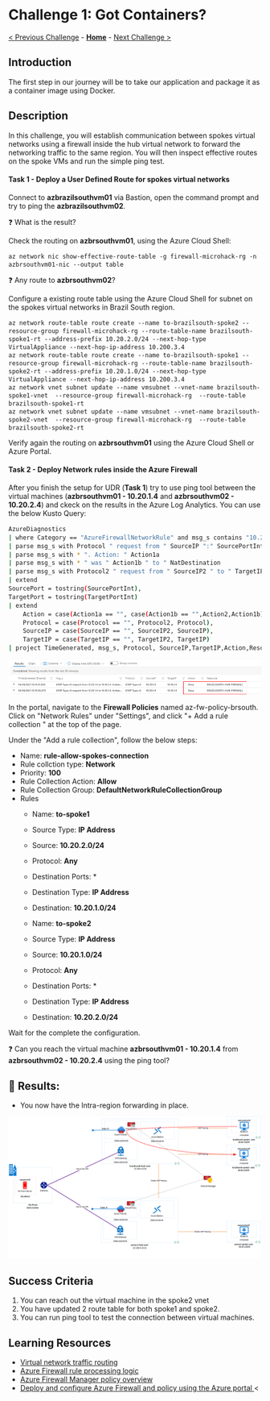 # Challenge 1: Got Containers?

[< Previous Challenge](./00-prereqs.md) - **[Home](../README.md)** - [Next Challenge >](./02-acr.md)

## Introduction

The first step in our journey will be to take our application and package it as a container image using Docker.

## Description

In this challenge, you will establish communication between spokes virtual networks using a firewall inside the hub virtual network to forward the networking traffic to the same region. You will then inspect effective routes on the spoke VMs and run the simple ping test.

#### Task 1 - Deploy a User Defined Route for spokes virtual networks

Connect to **azbrazilsouthvm01** via Bastion, open the command prompt and try to ping the **azbrazilsouthvm02**.

:question: What is the result?

Check the routing on **azbrsouthvm01**, using the Azure Cloud Shell:

```azure cli
az network nic show-effective-route-table -g firewall-microhack-rg -n azbrsouthvm01-nic --output table
```
:question: Any route to **azbrsouthvm02**?

Configure a existing route table using the Azure Cloud Shell for subnet on the spokes virtual networks in Brazil South region.

```azure cli
az network route-table route create --name to-brazilsouth-spoke2 --resource-group firewall-microhack-rg --route-table-name brazilsouth-spoke1-rt --address-prefix 10.20.2.0/24 --next-hop-type VirtualAppliance --next-hop-ip-address 10.200.3.4
az network route-table route create --name to-brazilsouth-spoke1 --resource-group firewall-microhack-rg --route-table-name brazilsouth-spoke2-rt --address-prefix 10.20.1.0/24 --next-hop-type VirtualAppliance --next-hop-ip-address 10.200.3.4
az network vnet subnet update --name vmsubnet --vnet-name brazilsouth-spoke1-vnet  --resource-group firewall-microhack-rg  --route-table brazilsouth-spoke1-rt
az network vnet subnet update --name vmsubnet --vnet-name brazilsouth-spoke2-vnet  --resource-group firewall-microhack-rg  --route-table brazilsouth-spoke2-rt
```

Verify again the routing on **azbrsouthvm01** using the Azure Cloud Shell or Azure Portal.

#### Task 2 - Deploy Network rules inside the Azure Firewall

After you finish the setup for UDR (**Task 1**) try to use ping tool between the virtual machines (**azbrsouthvm01 - 10.20.1.4** and **azbrsouthvm02 - 10.20.2.4**) and ckeck on the results in the Azure Log Analytics. You can use the below Kusto Query:

```bash
AzureDiagnostics
| where Category == "AzureFirewallNetworkRule" and msg_s contains "10.20.1.4" and msg_s contains "ICMP"
| parse msg_s with Protocol " request from " SourceIP ":" SourcePortInt:int " to " TargetIP ":" TargetPortInt:int *
| parse msg_s with * ". Action: " Action1a
| parse msg_s with * " was " Action1b " to " NatDestination
| parse msg_s with Protocol2 " request from " SourceIP2 " to " TargetIP2 ". Action: " Action2
| extend
SourcePort = tostring(SourcePortInt),
TargetPort = tostring(TargetPortInt)
| extend 
    Action = case(Action1a == "", case(Action1b == "",Action2,Action1b), Action1a),
    Protocol = case(Protocol == "", Protocol2, Protocol),
    SourceIP = case(SourceIP == "", SourceIP2, SourceIP),
    TargetIP = case(TargetIP == "", TargetIP2, TargetIP)
| project TimeGenerated, msg_s, Protocol, SourceIP,TargetIP,Action,Resource
```
![Azure Log Analytics](images/firewall-workspace.PNG)

In the portal, navigate to the **Firewall Policies** named az-fw-policy-brsouth. Click on "Network Rules" under "Settings", and click "+ Add a rule collection " at the top of the page. 

Under the "Add a rule collection", follow the below steps:

- Name: **rule-allow-spokes-connection**
- Rule collction type: **Network**
- Priority: **100**
- Rule Collection Action: **Allow**
- Rule Collection Group: **DefaultNetworkRuleCollectionGroup**
- Rules
    - Name: **to-spoke1**
    - Source Type: **IP Address**
    - Source: **10.20.2.0/24**
    - Protocol: **Any**
    - Destination Ports: *
    - Destination Type: **IP Address**
    - Destination: **10.20.1.0/24**

    - Name: **to-spoke2**
    - Source Type: **IP Address**
    - Source: **10.20.1.0/24**
    - Protocol: **Any**
    - Destination Ports: *
    - Destination Type: **IP Address**
    - Destination: **10.20.2.0/24**

Wait for the complete the configuration. 

:question: Can you reach the virtual machine **azbrsouthvm01 - 10.20.1.4** from **azbrsouthvm02 - 10.20.2.4** using the ping tool?
## :checkered_flag: Results:

- You now have the Intra-region forwarding in place.

![Intra-region Forwarding Architecture](images/Intra-region-Forwarding.png)
## Success Criteria

1. You can reach out the virtual machine in the spoke2 vnet
2. You have updated 2 route table  for both spoke1 and spoke2.
3. You can run ping tool to test the connection between virtual machines.

## Learning Resources

- [Virtual network traffic routing ](https://docs.microsoft.com/en-us/azure/virtual-network/virtual-networks-udr-overview)</br>
- [Azure Firewall rule processing logic ](https://docs.microsoft.com/en-us/azure/firewall-manager/rule-processing)</br>
- [Azure Firewall Manager policy overview ](https://docs.microsoft.com/en-us/azure/firewall-manager/policy-overview)</br>
- [Deploy and configure Azure Firewall and policy using the Azure portal ](https://docs.microsoft.com/en-us/azure/firewall/tutorial-firewall-deploy-portal-policy)<
